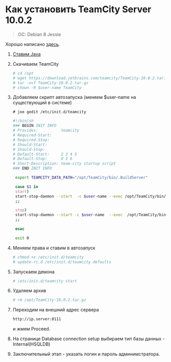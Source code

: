 # Как установить TeamCity Server 10.0.2

> OC: Debian 8 Jessie

Хорошо написано [здесь](http://maxim.rubchinsky.com/install-teamcity-ubuntu/).

1. [Ставим Java](https://linux.nesterof.com/install_java_8_ppa.html)
2. Скачиваем TeamCity

   ```bash
   # cd /opt
   # wget https://download.jetbrains.com/teamcity/TeamCity-10.0.2.tar.gz
   # tar -xvf TeamCity-10.0.2.tar.gz
   # chown -R $user-name TeamCity
   ```

3. Добавляем скрипт автозапуска \(меняем $user-name на существующий в системе\)

   ```
   # joe gedit /etc/init.d/teamcity
   ```

   ```bash
   #!/bin/sh
   ### BEGIN INIT INFO
   # Provides:          teamcity
   # Required-Start:
   # Required-Stop:
   # Should-Start:
   # Should-Stop:
   # Default-Start:     2 3 4 5
   # Default-Stop:      0 1 6
   # Short-Description: team-city startup script
   ### END INIT INFO

    export TEAMCITY_DATA_PATH="/opt/TeamCity/bin/.BuildServer"

    case $1 in
    start)
    start-stop-daemon --start  -c $user-name --exec /opt/TeamCity/bin/runAll.sh start
    ;;

    stop)
    start-stop-daemon --start -c $user-name  --exec  /opt/TeamCity/bin/runAll.sh stop
    ;;

    esac

    exit 0
   ```

4. Меняем права и ставим в автозапуск

   ```bash
   # chmod +x /etc/init.d/teamcity
   # update-rc.d /etc/init.d/teamcity defaults
   ```

5. Запускаем демона

   ```bash
   # /etc/init.d/teamcity start
   ```

6. Удаляем архив

   ```bash
   # rm /opt/TeamCity-10.0.2.tar.gz
   ```

7. Переходим на внешний адрес сервера

   ```bash
   http://ip.server:8111
   ```

   и жмем Proceed.

8. На странице Database connection setup выбираем тип базы данных - Internal\(HSQLDB\)

9. Заключительный этап - указать логин и пароль админимстратора.



